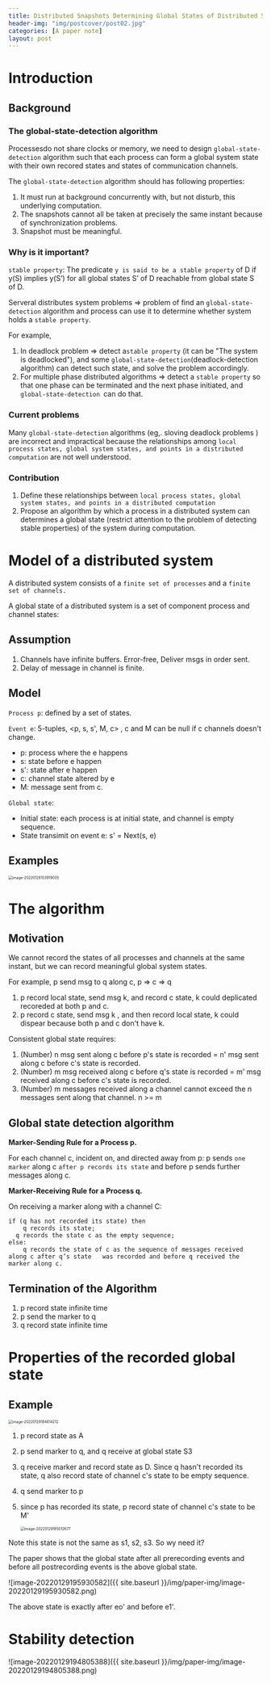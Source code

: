 ```yaml
---
title: Distributed Snapshots Determining Global States of Distributed Systems
header-img: "img/postcover/post02.jpg"
categories: [A paper note]
layout: post
---
```


# Introduction

## Background

### The global-state-detection algorithm

Processesdo not share clocks or memory, we need to design `global-state-detection` algorithm such that each process can form a global system state with their own recored states and states of communication channels.

The `global-state-detection` algorithm should has following properties:

1. It must run at background concurrently with, but not disturb, this underlying computation.
2. The snapshots cannot all be taken at precisely the same instant because of synchronization problems.
3. Snapshot must be meaningful.

### Why is it important?

`stable property`: The predicate `y is said to be a stable property` of D if y(S) implies y(S’) for all global states S’ of D reachable from global state S of D.

Serveral distributes system problems => problem of find an `global-state-detection` algorithm and process can use it to determine whether system holds a `stable property`. 

For example, 

1. In deadlock problem => detect a`stable property` (it can be "The system is deadlocked"), and some `global-state-detection`(deadlock-detection algorithm) can detect such state, and solve the problem accordingly.
2. For multiple phase distributed algorithms => detect a `stable property` so that one phase can be terminated and the next phase initiated, and `global-state-detection `can do that.

### Current problems

Many `global-state-detection` algorithms (eg,. sloving deadlock problems ) are incorrect and impractical because the relationships among `local process states, global system states, and points in a distributed computation` are not well understood.

### Contribution

1. Define these relationships between `local process states, global system states, and points in a distributed computation`
2. Propose an algorithm by which a process in a distributed system can determines a global state (restrict attention to the problem of detecting stable properties) of the system during computation.

# Model of a distributed system

A distributed system consists of a `finite set of processes` and a `finite set of channels.`

A global state of a distributed system is a set of component process and channel states:

## Assumption

1. Channels have infinite buffers. Error-free, Deliver msgs in order sent.
2. Delay of message in channel is finite.

## Model

`Process p`:  defined by a set of states.

`Event e`: 5-tuples, <p, s, s', M, c> , c and M can be null if c channels doesn't change. 

- p: process where the e happens
- s: state before e happen
- s': state after e happen
- c: channel state altered by e
- M: message sent from c.

`Global state`: 

- Initial state: each process is at initial state, and channel is empty sequence. 
- State transimit on event e: s' = Next(s, e)

## Examples

<img src="imgs/image-20220128153919005.png" alt="image-20220128153919005" style="zoom:50%;" />

# The algorithm

## Motivation

We cannot record the states of all processes and channels at the same instant, but we can record meaningful global system states. 

For example, p send msg to q along c,  p => c => q

1. p record local state, send msg k, and record c state, k could deplicated recoreded at both p and c. 
2. p record c state, send msg k , and then record local state, k could dispear because both p and c don't have k. 

Consistent global state requires:

1. (Number) n msg sent along c before p's state is recorded = n' msg sent along c before c's state is recorded.
2. (Number) m msg received along c before q's state is recorded = m' msg received along c before c's state is recorded.
3. (Number) m messages received along a channel cannot exceed the n messages sent along that channel. n >= m

## Global state detection algorithm

**Marker-Sending Rule for a Process p.**

For each channel c, incident on, and directed away from p: p sends `one marker` along c `after p records its state` and before p sends further messages along c.

**Marker-Receiving Rule for a Process q.**

On receiving a marker along with a channel C:

```shell
if (q has not recorded its state) then 
	q records its state;
  q records the state c as the empty sequence;
else:
	q records the state of c as the sequence of messages received along c after q’s state 	was recorded and before q received the marker along c.
```

## Termination of the Algorithm

1. p record state infinite time
2. p send the marker to q
3. q record state infinite time

# Properties of the recorded global state

## Example

<img src="imgs/image-20220129184614212.png" alt="image-20220129184614212" style="zoom:50%;" />

1. p record state as A

2. p send marker to q, and q receive at global state S3

3. q receive marker and record state as D. Since q hasn't recorded its state, q also record state of channel c's state to be empty sequence. 

4. q send marker to p

5. since p has recorded its state, p record state of channel c's state to be M' 

   <img src="imgs/image-20220129185012677.png" alt="image-20220129185012677" style="zoom:50%;" />

Note this state is not the same as s1, s2, s3. So wy need it?

The paper shows that the global state after all prerecording events and before all postrecording events is the above global state. 

![image-20220129195930582]({{ site.baseurl }}/img/paper-img/image-20220129195930582.png)

The above state is exactly after eo' and before e1'.

# Stability detection

![image-20220129194805388]({{ site.baseurl }}/img/paper-img/image-20220129194805388.png)